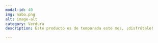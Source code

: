 ```yaml
---
modal-id: 40
img: nabo.png
alt: image-alt
category: Verdura
description: Este producto es de temporada este mes, ¡disfrútalo!

---
```

